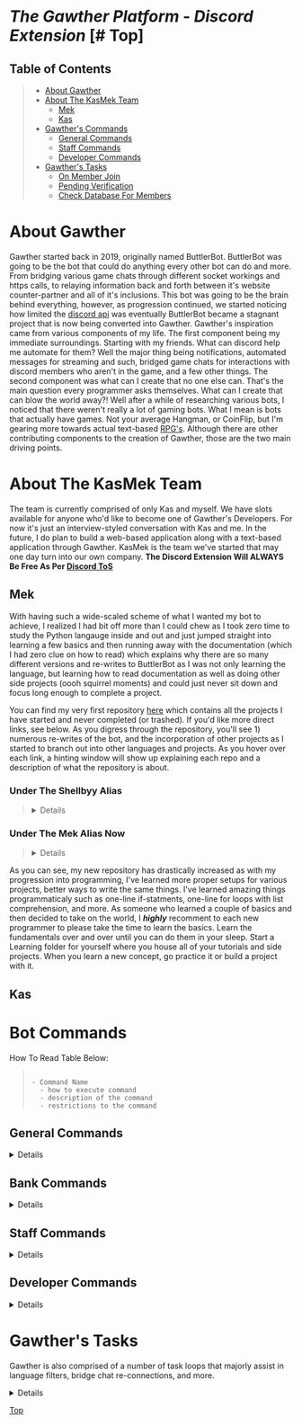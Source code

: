 # **_The Gawther Platform_** - **_Discord Extension_** [# Top]

## Table of Contents

> - [About Gawther](#about-gawther)
> - [About The KasMek Team](#about-the-team)
>   - [Mek](#mek)
>   - [Kas](#kas)
> - [Gawther's Commands](#bot-commands)
>   - [General Commands](#general-commands)
>   - [Staff Commands](#staff-commands)
>   - [Developer Commands](#dev-commands)
> - [Gawther's Tasks](#task-loops)
>   - [On Member Join](#on-member-join)
>   - [Pending Verification](#pending-verification)
>   - [Check Database For Members](check-db-for-members)


# About Gawther

Gawther started back in 2019, originally named ButtlerBot. ButtlerBot was going to be the bot that could do anything every other bot can do and more. From bridging various game chats through different socket workings and https calls, to relaying information back and forth between it's website counter-partner and all of it's inclusions. This bot was going to be the brain behind everything, however, as progression continued, we started noticing how limited the [discord api](https://discordpy.readthedocs.io/en/stable/) was eventually ButtlerBot became a stagnant project that is now being converted into Gawther. Gawther's inspiration came from various components of my life. The first component being my immediate surroundings. Starting with my friends. What can discord help me automate for them? Well the major thing being notifications, automated messages for streaming and such, bridged game chats for interactions with discord members who aren't in the game, and a few other things. The second component was what can I create that no one else can. That's the main question every programmer asks themselves. What can I create that can blow the world away?! Well after a while of researching various bots, I noticed that there weren't really a lot of gaming bots. What I mean is bots that actually have games. Not your average Hangman, or CoinFlip, but I'm gearing more towards actual text-based [RPG's](https://www.techopedia.com/definition/27052/role-playing-game-rpg). Although there are other contributing components to the creation of Gawther, those are the two main driving points.

# About The KasMek Team

The team is currently comprised of only Kas and myself. We have slots available for anyone who'd like to become one of Gawther's Developers. For now it's just an interview-styled conversation with Kas and me. In the future, I do plan to build a web-based application along with a text-based application through Gawther. KasMek is the team we've started that may one day turn into our own company. **The Discord Extension Will ALWAYS Be Free As Per [Discord ToS]("https://discord.com/terms")**

## Mek

With having such a wide-scaled scheme of what I wanted my bot to achieve, I realized I had bit off more than I could chew as I took zero time to study the Python langauge inside and out and just jumped straight into learning a few basics and then running away with the documentation (which I had zero clue on how to read) which explains why there are so many different versions and re-writes to ButtlerBot as I was not only learning the language, but learning how to read documentation as well as doing other side projects (oooh squirrel moments) and could just never sit down and focus long enough to complete a project.  

You can find my very first repository [here](https://github.com/shellbyy0124?tab=repositories) which contains all the projects I have started and never completed (or trashed). If you'd like more direct links, see below. As you digress through the repository, you'll see 1) numerous re-writes of the bot, and the incorporation of other projects as I started to branch out into other languages and projects. As you hover over each link, a hinting window will show up explaining each repo and a description of what the repository is about.

### Under The Shellbyy Alias

> <details>
>
> - [Main Repo](https://github.com/shellbyy0124?tab=repositories, "When I was working under the Shellbyy alias")
>
>   - [python-speaks](https://github.com/shellbyy0124/python-speaks, "Learning To Make My Computer Talk")
>
>   - [random-project-generator](https://github.com/shellbyy0124/random-project-generator, "At this point I had become bored and was tired of trying to think of a project on my own thus I started looking to various difficulty leveled projects and built a program to generate a project for me based off inserted criteria.")
>
>   - [Gawther-Bot](https://github.com/shellbyy0124/Gawther-Bot, "This was going to be the first official version of Gawther, but I decided to turn it into a playground to see what I could come up with my own from scratch.")
>
>   - [gawther-discord-bot](https://github.com/shellbyy0124/gawther-discord-bot, "Another version of Gawther. Still tossing around ideas and trying to really get an idea of where I wanted to go with the bot.")
>
>   - [random-project-generator](https://github.com/shellbyy0124/random_project_generator, "A second version of the first random project generator. This one is a project generator that generates randomly without user input.")
>
>   - [meks_projects.github.io](https://github.com/shellbyy0124/meks_projects.github.io, "I was learning to build websites and was trying to create a website that would showcase all of my projects I had accomplished. This eventually became trash.")
>
>   - [create-react-app-in-python](https://github.com/shellbyy0124/create-react-app-in-python, "I honestly got tired of manually creating website workspace projects for each new project everytime I messed one up and had to start over, so I attempted to automize creating the workspace.")
>
>   - [calculator.github.io](https://github.com/shellbyy0124/calculator.github.io, "I had finally created my first calculator and added a few features for my cousin to use at work.")
>
>   - [shaans_jewelers](https://github.com/shellbyy0124/shaans_jewelers, "Thought I was good enough with building websites that I could build one for a local jewelery store in town, and then realized just how aggravating the backend work was going to be to learn and trashed the project.")
>
>   - [gawth3r_platform](https://github.com/shellbyy0124/gawth3r_platform, "The second renaming of the platform. Still trying to figure out a direction to go with the bot.")
>
>   - [mekasu0124.github.io](https://github.com/shellbyy0124/mekasu0124.github.io, "Second attempt at creating my own website...or my first attempt. Check the dates on which one is most recent. That's the second one :P")
>
>   - [Gother_discord](https://github.com/shellbyy0124/Gother_discord, "Either another renaming or another idea tossing version of the bot")
>
>   - [Gother_Discord_Js](https://github.com/shellbyy0124/Gother_Discord_Js, "Attempting to learn the Discord JS Documentation and seeing if I wanted to do the bot in JavaScript instead of Python as I was heavily enjoying JavaScript at the time")
>
>   - [Gother](https://github.com/shellbyy0124/Gother, "Attempting to bring the two extensions together as one working platform.")
>
>   - [ButtlerBotDiscord](https://github.com/shellbyy0124/ButtlerBotDiscord, "Another version of ButtlerBot that went more in depth")
>
>   - [new_bot_code](https://github.com/shellbyy0124/new_bot_code, "I had messed up the current working environment for the bot, and needed a place to host the files while I fixed the environment and switched operating systems.")
>
>   - [ButtlerBot](https://github.com/shellbyy0124/ButtlerBot, "This repo houses a new version of the bot. I had started working in versions instead of just re-writing the bot over and over.")
>
> </details>

### Under The Mek Alias Now

> <details>
>
> - [Main Repo](https://github.com/mekasu0124?tab=repositories, "Under my new alias of Mekasu")
>
>   - [GawtherBot](, "This is the current running project folder for the Gawther Platform Discord Extension.") Currently Private While In Development. Will Edit With A Link To The Public Version When Available
>.
>   - [GawtherWebsite](, "This is the current running project folder for the Gawther Platform Website Extension.") Currently Private While In Developement. Will Edit With A Link To The Public Version When Available.
>
>   - [meks-todo-app](https://github.com/mekasu0124/meks-todo-app, "Started Learning Mobile App Development using the ReactNative framework.")
>
>   - [meks-address-book](https://github.com/mekasu0124/meks-address-book, "Learned how to create my own address book in Python. Decided to showcase it.")
>
 </details>

As you can see, my new repository has drastically increased as with my progression into programming, I've learned more proper setups for various projects, better ways to write the same things. I've learned amazing things programmaticaly such as one-line if-statments, one-line for loops with list comprehension, and more. As someone who learned a couple of basics and then decided to take on the world, I ***highly*** recomment to each new programmer to please take the time to learn the basics. Learn the fundamentals over and over until you can do them in your sleep. Start a Learning folder for yourself where you house all of your tutorials and side projects. When you learn a new concept, go practice it or build a project with it.

## Kas

# Bot Commands

How To Read Table Below:

> ```
>
> - Command Name
>   - how to execute command
>   - description of the command
>   - restrictions to the command
>
> ```

## General Commands

<details>

- **Favorite Quote**
  - /gawther fav_quote
  - Allows a member to set their favorite quote which is currently only used on embed footers that do not have a preset foot note.
  - Must be a printable [string](https://docs.python.org/3/library/string.html)
- **Help**
  - /gawther help
  - Returns a Paginator Embed to the member showing all available commands to them
  - Must have a staff members role in order to see the staff help menu.
  - Must have a developer members role in oder to see the developers help menu.
- **Ping**
  - /gawther ping
  - Return the bots current latency, or the delay before a transfer of data begins following an instruction for its transfer.
  - The latency must be greater-than or equal-to 20 in order for the member to report the latency to the developers.
- **Rules**
  - /gawther rules
  - Returns a Paginator Embed of all the current rules for both the Website and Discord extensions.
  - None
- **Server**
  - /gawther server
  - Returns a Paginator Embed displaying various counts, status', roles, people in roles, and more
  - None
- **Solved**
  - /gawther solved
  - Marks a support forum thread within the Support category in the Discord Extension as solved which therein closes the channel, writes the messages within the support channel to a text document format in memory and sends the file with a confirmation embed to their direct messages.
  - Must be in a Support Thread within the Support Category to use this command.
- **Subscribe**
  - /gawther subscribe
  - Returns a link to the Website Extension that allows a member to sign-up for and subscribe to the Gather Platform. Once available, furthering details will be shown here.
  - None
- **Who Is**
  - /gawther who_is
  - Requests member input for a user's ID then returns a Paginator Embed showing various details on the target member.
  - The input from the member must be an [Integer](https://www.w3schools.com/python/python_numbers.asp#:~:text=Int%2C%20or%20integer%2C%20is%20a%20whole%20number%2C%20positive%20or%20negative%2C%20without%20decimals%2C%20of%20unlimited%20length.) or [Whole Number](https://www.google.com/search?q=definition+of+a+whole+number&client=opera&hs=DFN&sxsrf=ALiCzsZc6JQtSlKhacOplIMiRtX16IM5aQ%3A1667178124225&ei=jB5fY-qgDZSgqtsPhqmmuAs&ved=0ahUKEwjqlvy-oon7AhUUkGoFHYaUCbcQ4dUDCBA&uact=5&oq=definition+of+a+whole+number&gs_lcp=Cgxnd3Mtd2l6LXNlcnAQAzIKCAAQgAQQRhD5ATIFCAAQgAQyBggAEBYQHjIGCAAQFhAeMggIABAWEB4QDzIGCAAQFhAeMgYIABAWEB4yBggAEBYQHjIGCAAQFhAeMgYIABAWEB46CggAEEcQ1gQQsAM6BwgAELADEEM6CQgjECcQRhD5AToECAAQQzoKCAAQgAQQhwIQFDoICAAQgAQQsQM6BAgjECc6BQgAEJECOg8IABCABBCHAhAUEEYQ-QE6BwgAEIAEEAo6CAgAEBYQHhAKSgQITRgBSgQIQRgASgQIRhgAUPQHWOQbYIgdaAFwAXgAgAGYAYgB9hKSAQQyLjE5mAEAoAEByAEKwAEB&sclient=gws-wiz-serp#:~:text=a%20number%20without%20fractions%3B%20an%20integer.).

</details>

## Bank Commands

<details>

- **List Requests**
  - /bank list_requests
  - Returns a Paginator Embed of all open unpaid requests from other members within the discord server.
  - None
- **Pay**
  - /bank pay
  - Requests user input for target member to pay, the amount, and the reason. Pays the member the amount owed (does appropriate addition/subtraction to numbers written in database) and sends a confirmation embed to both users and to a notification channel for staff within the discord server.
  - Member must be either their ID 1234564890123 or their name Gawther
  - Amount must be an [Integer](https://www.w3schools.com/python/python_numbers.asp#:~:text=Int%2C%20or%20integer%2C%20is%20a%20whole%20number%2C%20positive%20or%20negative%2C%20without%20decimals%2C%20of%20unlimited%20length.) or [Whole Number](https://www.google.com/search?q=definition+of+a+whole+number&client=opera&hs=DFN&sxsrf=ALiCzsZc6JQtSlKhacOplIMiRtX16IM5aQ%3A1667178124225&ei=jB5fY-qgDZSgqtsPhqmmuAs&ved=0ahUKEwjqlvy-oon7AhUUkGoFHYaUCbcQ4dUDCBA&uact=5&oq=definition+of+a+whole+number&gs_lcp=Cgxnd3Mtd2l6LXNlcnAQAzIKCAAQgAQQRhD5ATIFCAAQgAQyBggAEBYQHjIGCAAQFhAeMggIABAWEB4QDzIGCAAQFhAeMgYIABAWEB4yBggAEBYQHjIGCAAQFhAeMgYIABAWEB46CggAEEcQ1gQQsAM6BwgAELADEEM6CQgjECcQRhD5AToECAAQQzoKCAAQgAQQhwIQFDoICAAQgAQQsQM6BAgjECc6BQgAEJECOg8IABCABBCHAhAUEEYQ-QE6BwgAEIAEEAo6CAgAEBYQHhAKSgQITRgBSgQIQRgASgQIRhgAUPQHWOQbYIgdaAFwAXgAgAGYAYgB9hKSAQQyLjE5mAEAoAEByAEKwAEB&sclient=gws-wiz-serp#:~:text=a%20number%20without%20fractions%3B%20an%20integer.).
  - Reason must be a printable [string](https://docs.python.org/3/library/string.html).
- **Pay Request**
  - /bank pay_request
  - Allows a member to pay a specified request at a time.
  - Target member must be an ID (012345678901234) or name (Gawther)
  - Amount must be an [Integer](https://www.w3schools.com/python/python_numbers.asp#:~:text=Int%2C%20or%20integer%2C%20is%20a%20whole%20number%2C%20positive%20or%20negative%2C%20without%20decimals%2C%20of%20unlimited%20length.) or [Whole Number](https://www.google.com/search?q=definition+of+a+whole+number&client=opera&hs=DFN&sxsrf=ALiCzsZc6JQtSlKhacOplIMiRtX16IM5aQ%3A1667178124225&ei=jB5fY-qgDZSgqtsPhqmmuAs&ved=0ahUKEwjqlvy-oon7AhUUkGoFHYaUCbcQ4dUDCBA&uact=5&oq=definition+of+a+whole+number&gs_lcp=Cgxnd3Mtd2l6LXNlcnAQAzIKCAAQgAQQRhD5ATIFCAAQgAQyBggAEBYQHjIGCAAQFhAeMggIABAWEB4QDzIGCAAQFhAeMgYIABAWEB4yBggAEBYQHjIGCAAQFhAeMgYIABAWEB46CggAEEcQ1gQQsAM6BwgAELADEEM6CQgjECcQRhD5AToECAAQQzoKCAAQgAQQhwIQFDoICAAQgAQQsQM6BAgjECc6BQgAEJECOg8IABCABBCHAhAUEEYQ-QE6BwgAEIAEEAo6CAgAEBYQHhAKSgQITRgBSgQIQRgASgQIRhgAUPQHWOQbYIgdaAFwAXgAgAGYAYgB9hKSAQQyLjE5mAEAoAEByAEKwAEB&sclient=gws-wiz-serp#:~:text=a%20number%20without%20fractions%3B%20an%20integer.).
  - Reason must be a printable [string](https://docs.python.org/3/library/string.html).
  - Request Number must be an [Integer](https://www.w3schools.com/python/python_numbers.asp#:~:text=Int%2C%20or%20integer%2C%20is%20a%20whole%20number%2C%20positive%20or%20negative%2C%20without%20decimals%2C%20of%20unlimited%20length.) or [Whole Number](https://www.google.com/search?q=definition+of+a+whole+number&client=opera&hs=DFN&sxsrf=ALiCzsZc6JQtSlKhacOplIMiRtX16IM5aQ%3A1667178124225&ei=jB5fY-qgDZSgqtsPhqmmuAs&ved=0ahUKEwjqlvy-oon7AhUUkGoFHYaUCbcQ4dUDCBA&uact=5&oq=definition+of+a+whole+number&gs_lcp=Cgxnd3Mtd2l6LXNlcnAQAzIKCAAQgAQQRhD5ATIFCAAQgAQyBggAEBYQHjIGCAAQFhAeMggIABAWEB4QDzIGCAAQFhAeMgYIABAWEB4yBggAEBYQHjIGCAAQFhAeMgYIABAWEB46CggAEEcQ1gQQsAM6BwgAELADEEM6CQgjECcQRhD5AToECAAQQzoKCAAQgAQQhwIQFDoICAAQgAQQsQM6BAgjECc6BQgAEJECOg8IABCABBCHAhAUEEYQ-QE6BwgAEIAEEAo6CAgAEBYQHhAKSgQITRgBSgQIQRgASgQIRhgAUPQHWOQbYIgdaAFwAXgAgAGYAYgB9hKSAQQyLjE5mAEAoAEByAEKwAEB&sclient=gws-wiz-serp#:~:text=a%20number%20without%20fractions%3B%20an%20integer.).
- **Request**
  - /bank request
  - Allows a member to request money from another member for whatever reason
  - Target member must be an ID (012345678901234) or name (Gawther)
  - Amount must be an [Integer](https://www.w3schools.com/python/python_numbers.asp#:~:text=Int%2C%20or%20integer%2C%20is%20a%20whole%20number%2C%20positive%20or%20negative%2C%20without%20decimals%2C%20of%20unlimited%20length.) or [Whole Number](https://www.google.com/search?q=definition+of+a+whole+number&client=opera&hs=DFN&sxsrf=ALiCzsZc6JQtSlKhacOplIMiRtX16IM5aQ%3A1667178124225&ei=jB5fY-qgDZSgqtsPhqmmuAs&ved=0ahUKEwjqlvy-oon7AhUUkGoFHYaUCbcQ4dUDCBA&uact=5&oq=definition+of+a+whole+number&gs_lcp=Cgxnd3Mtd2l6LXNlcnAQAzIKCAAQgAQQRhD5ATIFCAAQgAQyBggAEBYQHjIGCAAQFhAeMggIABAWEB4QDzIGCAAQFhAeMgYIABAWEB4yBggAEBYQHjIGCAAQFhAeMgYIABAWEB46CggAEEcQ1gQQsAM6BwgAELADEEM6CQgjECcQRhD5AToECAAQQzoKCAAQgAQQhwIQFDoICAAQgAQQsQM6BAgjECc6BQgAEJECOg8IABCABBCHAhAUEEYQ-QE6BwgAEIAEEAo6CAgAEBYQHhAKSgQITRgBSgQIQRgASgQIRhgAUPQHWOQbYIgdaAFwAXgAgAGYAYgB9hKSAQQyLjE5mAEAoAEByAEKwAEB&sclient=gws-wiz-serp#:~:text=a%20number%20without%20fractions%3B%20an%20integer.).
  - Reason must be a printable [string](https://docs.python.org/3/library/string.html).

</details>

## Staff Commands

<details>

- **Adjust Balance**
  - /bank adjust_balance
  - Allows a staff member to adjust a members balance. The amount given to the member is subtracted from the guilds bank alotment. The amount taken from the member is added to the guilds bank alotment.
  - Target member must be an ID (012345678901234) or name (Gawther)
  - Amount must be an [Integer](https://www.w3schools.com/python/python_numbers.asp#:~:text=Int%2C%20or%20integer%2C%20is%20a%20whole%20number%2C%20positive%20or%20negative%2C%20without%20decimals%2C%20of%20unlimited%20length.) or [Whole Number](https://www.google.com/search?q=definition+of+a+whole+number&client=opera&hs=DFN&sxsrf=ALiCzsZc6JQtSlKhacOplIMiRtX16IM5aQ%3A1667178124225&ei=jB5fY-qgDZSgqtsPhqmmuAs&ved=0ahUKEwjqlvy-oon7AhUUkGoFHYaUCbcQ4dUDCBA&uact=5&oq=definition+of+a+whole+number&gs_lcp=Cgxnd3Mtd2l6LXNlcnAQAzIKCAAQgAQQRhD5ATIFCAAQgAQyBggAEBYQHjIGCAAQFhAeMggIABAWEB4QDzIGCAAQFhAeMgYIABAWEB4yBggAEBYQHjIGCAAQFhAeMgYIABAWEB46CggAEEcQ1gQQsAM6BwgAELADEEM6CQgjECcQRhD5AToECAAQQzoKCAAQgAQQhwIQFDoICAAQgAQQsQM6BAgjECc6BQgAEJECOg8IABCABBCHAhAUEEYQ-QE6BwgAEIAEEAo6CAgAEBYQHhAKSgQITRgBSgQIQRgASgQIRhgAUPQHWOQbYIgdaAFwAXgAgAGYAYgB9hKSAQQyLjE5mAEAoAEByAEKwAEB&sclient=gws-wiz-serp#:~:text=a%20number%20without%20fractions%3B%20an%20integer.).
  - Reason must be a printable [string](https://docs.python.org/3/library/string.html).
- **Purge**
  - /staff purge
  - Allows a staff member to purge *n* messages from the channel the command is executed in, then produces a file from temporary memory to the designated notification channel.
  - Amount must be an [Integer](https://www.w3schools.com/python/python_numbers.asp#:~:text=Int%2C%20or%20integer%2C%20is%20a%20whole%20number%2C%20positive%20or%20negative%2C%20without%20decimals%2C%20of%20unlimited%20length.) or [Whole Number](https://www.google.com/search?q=definition+of+a+whole+number&client=opera&hs=DFN&sxsrf=ALiCzsZc6JQtSlKhacOplIMiRtX16IM5aQ%3A1667178124225&ei=jB5fY-qgDZSgqtsPhqmmuAs&ved=0ahUKEwjqlvy-oon7AhUUkGoFHYaUCbcQ4dUDCBA&uact=5&oq=definition+of+a+whole+number&gs_lcp=Cgxnd3Mtd2l6LXNlcnAQAzIKCAAQgAQQRhD5ATIFCAAQgAQyBggAEBYQHjIGCAAQFhAeMggIABAWEB4QDzIGCAAQFhAeMgYIABAWEB4yBggAEBYQHjIGCAAQFhAeMgYIABAWEB46CggAEEcQ1gQQsAM6BwgAELADEEM6CQgjECcQRhD5AToECAAQQzoKCAAQgAQQhwIQFDoICAAQgAQQsQM6BAgjECc6BQgAEJECOg8IABCABBCHAhAUEEYQ-QE6BwgAEIAEEAo6CAgAEBYQHhAKSgQITRgBSgQIQRgASgQIRhgAUPQHWOQbYIgdaAFwAXgAgAGYAYgB9hKSAQQyLjE5mAEAoAEByAEKwAEB&sclient=gws-wiz-serp#:~:text=a%20number%20without%20fractions%3B%20an%20integer.).
  - Reason must be a printable [string](https://docs.python.org/3/library/string.html).

</details>

## Developer Commands

<details>

- **Send Developer Note**
  - /developers send_dev_note
  - Allows a developer to send a note to a designated dev_notes channel of any messages they need to leave behind for other developers. When the message is sent, it also pings a silent role named dev_notes to alert other developers of the note.
  - The note must be a printable [string](https://docs.python.org/3/library/string.html).
- **Create Category**
  - /developers create_category
  - As an ever-growing and ever-developing community, this allows the developers to be able to quickly create a new category within the discord. In future updates of the bot, this command will be developed further to allow for *security options* which are different levels of permissions for the various roles within the discord server to have setup autonimously.
  - The category name must be a printable [string](https://docs.python.org/3/library/string.html).
- **Create Channel**
  - /developers create_channel
  - In addition to the **Create Category** command, this command allows developers to swiftly create channels within a category within the discord extension and automatically syncs the channels permissions to that of the parent category. Requests user in put for the channel's name, and category.
  - The channel name and category name must be a printable [string](https://docs.python.org/3/library/string.html).
- **Delete Category**
  - /developers delete_category
  - Allows developers to delete a specified category within the discord server. It requests user input on what to do with any channels that are in the category currently with the options to delete or move them. 
  - User inputs must be a printable [string](https://docs.python.org/3/library/string.html).
- **Delete Channel**
  - /developers delete_channel
  - Allows developers to delete a specified channel within a specified category. It requests user input on creating a backup of the entire channel or not.
  - User inputs must be a printable [string](https://docs.python.org/3/library/string.html).

</details>

# Gawther's Tasks

Gawther is also comprised of a number of task loops that majorly assist in language filters, bridge chat re-connections, and more.

<details>

## On Member Join

This function activates when a member joins the discord by sending the user a welcome embed. Within this embed, we display our values, missions, rules, and punishment table. The embed may seem a bit overwhelming as we are currently debating on a proper approach for this welcome message, but it also selects a random quote to display on the welcome embed that is sent to the designated welcome channel within the discord server. In addition, it also writes the new member to the database (or picks back up where the member left off if it's a returning member) with a fresh bank amount of $1,000 GB. The GB stands for Gawther Bucks.

## Check Pending

This task loop runs every 24 hours and checks for any members who have created their accounts on the [discord main website](https://discord.com) but never verified their accounts through their email, or for whatever reason. If there are any members with a true pending status will be courtesly notified by the bot that their pending verification. Anyone who does not go and verify their account with 72 hours of receiving the first message, then they will be removed from the discord server as a safety precaution.

## Check Database For Members

This task loop runs every 12 hours and just runs a double check that any and all members who have joined Gawther within the last 12 hours are written to the database. It's a secondary check for just in case a member joins the channel and send Confirm to the bot when the bot DM's them, but it gives them an error message. The staff members will have a command that will write the new member to the database so that the member does not have to wait until the 12-hour mark for the bot to write them to the database.

</details>


[Top](#top)